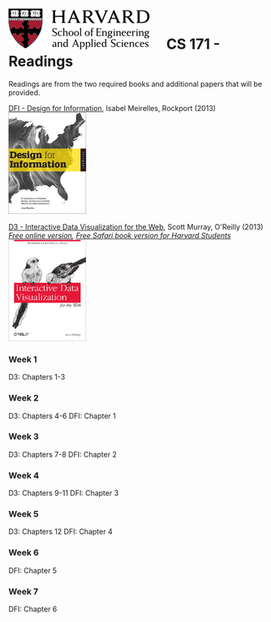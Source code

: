 # ![](i/seas.png) &nbsp; &nbsp; CS 171 - Readings

Readings are from the two required books and additional papers that will be provided. 

[DFI - Design for Information](http://www.amazon.com/Design-Information-Isabel-Meirelles/dp/1592538061), Isabel Meirelles, Rockport (2013)
![](i/design_for_information.jpg)

[D3 - Interactive Data Visualization for the Web](http://www.amazon.com/Interactive-Data-Visualization-Scott-Murray-ebook/dp/B00BSG68UQ), Scott Murray, O'Reilly (2013)
*[Free online version](http://chimera.labs.oreilly.com/books/1230000000345), [Free Safari book version for Harvard Students](http://my.safaribooksonline.com/book/web-design-and-development/9781449340223)*
![](i/interactive_data_visualization.jpg)

### Week 1
D3: Chapters 1-3

### Week 2
D3: Chapters 4-6
DFI: Chapter 1

### Week 3
D3: Chapters 7-8
DFI: Chapter 2

### Week 4
D3: Chapters 9-11
DFI: Chapter 3

### Week 5
D3: Chapters 12
DFI: Chapter 4

### Week 6
DFI: Chapter 5

### Week 7
DFI: Chapter 6
